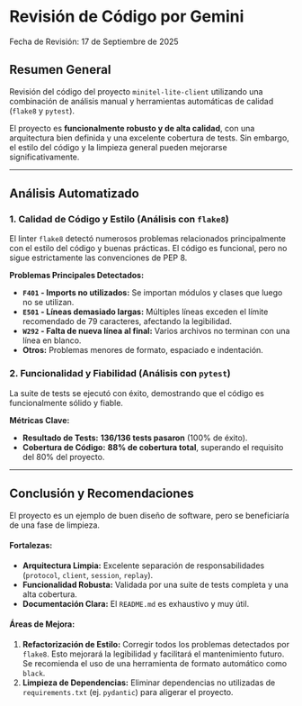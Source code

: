 # Revisión de Código por Gemini

Fecha de Revisión: 17 de Septiembre de 2025

## Resumen General

Revisión del código del proyecto `minitel-lite-client` utilizando una combinación de análisis manual y herramientas automáticas de calidad (`flake8` y `pytest`).

El proyecto es **funcionalmente robusto y de alta calidad**, con una arquitectura bien definida y una excelente cobertura de tests. Sin embargo, el estilo del código y la limpieza general pueden mejorarse significativamente.

---

## Análisis Automatizado

### 1. Calidad de Código y Estilo (Análisis con `flake8`)

El linter `flake8` detectó numerosos problemas relacionados principalmente con el estilo del código y buenas prácticas. El código es funcional, pero no sigue estrictamente las convenciones de PEP 8.

**Problemas Principales Detectados:**

*   **`F401` - Imports no utilizados:** Se importan módulos y clases que luego no se utilizan.
*   **`E501` - Líneas demasiado largas:** Múltiples líneas exceden el límite recomendado de 79 caracteres, afectando la legibilidad.
*   **`W292` - Falta de nueva línea al final:** Varios archivos no terminan con una línea en blanco.
*   **Otros:** Problemas menores de formato, espaciado e indentación.

### 2. Funcionalidad y Fiabilidad (Análisis con `pytest`)

La suite de tests se ejecutó con éxito, demostrando que el código es funcionalmente sólido y fiable.

**Métricas Clave:**

*   **Resultado de Tests:** **136/136 tests pasaron** (100% de éxito).
*   **Cobertura de Código:** **88% de cobertura total**, superando el requisito del 80% del proyecto.

---

## Conclusión y Recomendaciones

El proyecto es un ejemplo de buen diseño de software, pero se beneficiaría de una fase de limpieza.

#### Fortalezas:
*   **Arquitectura Limpia:** Excelente separación de responsabilidades (`protocol`, `client`, `session`, `replay`).
*   **Funcionalidad Robusta:** Validada por una suite de tests completa y una alta cobertura.
*   **Documentación Clara:** El `README.md` es exhaustivo y muy útil.

#### Áreas de Mejora:
1.  **Refactorización de Estilo:** Corregir todos los problemas detectados por `flake8`. Esto mejorará la legibilidad y facilitará el mantenimiento futuro. Se recomienda el uso de una herramienta de formato automático como `black`.
2.  **Limpieza de Dependencias:** Eliminar dependencias no utilizadas de `requirements.txt` (ej. `pydantic`) para aligerar el proyecto.
